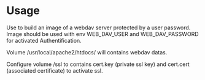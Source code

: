 # Usage
Use to build an image of a webdav server protected by a user password.
Image should be used with env WEB\_DAV\_USER and WEB\_DAV\_PASSWORD for activated 
Authentification.

Volume /usr/local/apache2/htdocs/ will contains webdav datas.

Configure volume /ssl to contains cert.key (private ssl key) and cert.cert (associated certificate) to activate ssl.

